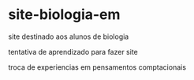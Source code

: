# site-biologia-em

site destinado aos alunos de biologia

tentativa de aprendizado para fazer site

troca de experiencias em pensamentos comptacionais
